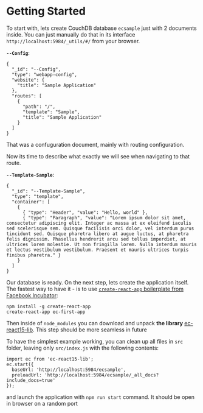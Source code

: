 
Getting Started
===
To start with, lets create CouchDB database `ecsample` just with 2 documents inside.
You can just manually do that in its interface `http://localhost:5984/_utils/#/` from your browser.

**`--Config`**:
```
{
  "_id": "--Config",
  "type": "webapp-config",
  "website": {
    "title": "Sample Application"
  },
  "routes": [
    {
      "path": "/",
      "template": "Sample",
      "title": "Sample Application"
    }
  ]
}
```

That was a confuguration document, mainly with routing configuration.

Now its time to describe what exactly we will see when navigating to that route.

**`--Template-Sample`**:
```
{
  "_id": "--Template-Sample",
  "type": "template",
  "container": [
    {
      { "type": "Header", "value": "Hello, world" },
      { "type": "Paragraph", "value": "Lorem ipsum dolor sit amet, consectetur adipiscing elit. Integer ac massa at ex eleifend iaculis sed scelerisque sem. Quisque facilisis orci dolor, vel interdum purus tincidunt sed. Quisque pharetra libero at augue luctus, at pharetra felis dignissim. Phasellus hendrerit arcu sed tellus imperdiet, at ultrices lorem molestie. Ut non fringilla lorem. Nulla interdum mauris et lectus vestibulum vestibulum. Praesent et mauris ultrices turpis finibus pharetra." }
    }
  ]
}
```
Our database is ready.
On the next step, lets create the application itself. The fastest way to have it - is to use [`create-react-app` boilerplate from Facebook Incubator](https://github.com/facebookincubator/create-react-app):  

```
npm install -g create-react-app
create-react-app ec-first-app
```
Then inside of `node_modules` you can download and unpack **the library**
[ec-react15-lib](https://dist.webcerebrium.com/ec-react15-lib.zip). This step should be more seamless in future

To have the simplest example working, you can clean up all files in `src` folder, leaving only `src/index.js` with the following contents:

```
import ec from 'ec-react15-lib';
ec.start({
  baseUrl: 'http://localhost:5984/ecsample',
  preloadUrl: 'http://localhost:5984/ecsample/_all_docs?include_docs=true'
});
```
and launch the application with `npm run start` command. It should be open in browser on a random port

